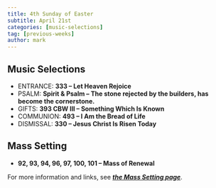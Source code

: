 ```yaml
---
title: 4th Sunday of Easter
subtitle: April 21st 
categories: [music-selections]
tag: [previous-weeks]
author: mark
---
```


## Music Selections

- ENTRANCE: **333 – Let Heaven Rejoice**
- PSALM: **Spirit & Psalm – The stone rejected by the builders, has become the cornerstone.**
- GIFTS: **393 CBW III – Something Which Is Known**
- COMMUNION: **493 – I Am the Bread of Life**
- DISMISSAL: **330 – Jesus Christ Is Risen Today**

## Mass Setting

- **92, 93, 94, 96, 97, 100, 101 – Mass of Renewal**

For more information and links, see _**[the Mass Setting page](/mass-setting/)**_.
